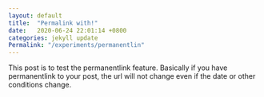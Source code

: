 ```yaml
---
layout: default
title:  "Permalink with!"
date:   2020-06-24 22:01:14 +0800
categories: jekyll update
Permalink: "/experiments/permanentlin"
---
```

This post is to test the permanentlink feature.
Basically if you have permanentlink to your post, the url will not change even if the
date or other conditions change.
